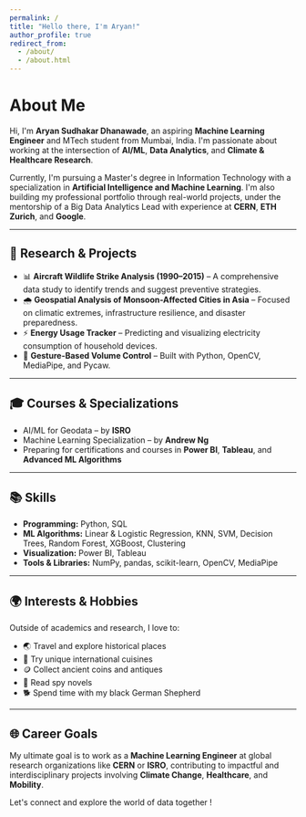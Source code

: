 ```yaml
---
permalink: /
title: "Hello there, I'm Aryan!"
author_profile: true
redirect_from: 
  - /about/
  - /about.html
---
```


# About Me

Hi, I'm **Aryan Sudhakar Dhanawade**, an aspiring **Machine Learning Engineer** and MTech student from Mumbai, India. I'm passionate about working at the intersection of **AI/ML**, **Data Analytics**, and **Climate & Healthcare Research**.

Currently, I'm pursuing a Master's degree in Information Technology with a specialization in **Artificial Intelligence and Machine Learning**. I'm also building my professional portfolio through real-world projects, under the mentorship of a Big Data Analytics Lead with experience at **CERN**, **ETH Zurich**, and **Google**.

---

## 🔬 Research & Projects

- 📊 **Aircraft Wildlife Strike Analysis (1990–2015)** – A comprehensive data study to identify trends and suggest preventive strategies.
- 🌧️ **Geospatial Analysis of Monsoon-Affected Cities in Asia** – Focused on climatic extremes, infrastructure resilience, and disaster preparedness.
- ⚡ **Energy Usage Tracker** – Predicting and visualizing electricity consumption of household devices.
- 🧠 **Gesture-Based Volume Control** – Built with Python, OpenCV, MediaPipe, and Pycaw.

---

## 🎓 Courses & Specializations

- AI/ML for Geodata – by **ISRO**
- Machine Learning Specialization – by **Andrew Ng**
- Preparing for certifications and courses in **Power BI**, **Tableau**, and **Advanced ML Algorithms**

---

## 📚 Skills

- **Programming:** Python, SQL  
- **ML Algorithms:** Linear & Logistic Regression, KNN, SVM, Decision Trees, Random Forest, XGBoost, Clustering  
- **Visualization:** Power BI, Tableau  
- **Tools & Libraries:** NumPy, pandas, scikit-learn, OpenCV, MediaPipe

---

## 🌍 Interests & Hobbies

Outside of academics and research, I love to:
- 🌏 Travel and explore historical places  
- 🥘 Try unique international cuisines  
- 🪙 Collect ancient coins and antiques  
- 📖 Read spy novels  
- 🐕 Spend time with my black German Shepherd

---

## 🌐 Career Goals

My ultimate goal is to work as a **Machine Learning Engineer** at global research organizations like **CERN** or **ISRO**, contributing to impactful and interdisciplinary projects involving **Climate Change**, **Healthcare**, and **Mobility**.

Let's connect and explore the world of data together !